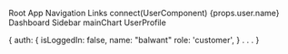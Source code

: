 Root
  App
    Navigation
      Links
      connect(UserComponent)
        {props.user.name}
    Dashboard
      Sidebar
      mainChart
      UserProfile

{
  auth: {
    isLoggedIn: false,
    name: "balwant"
    role: 'customer',
  }
  .
  .
  .
}